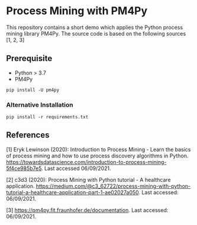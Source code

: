 # Process Mining with PM4Py

This repository contains a short demo which applies the Python process mining library PM4Py. The source code is based on the following sources [1, 2, 3]

## Prerequisite
- Python > 3.7
- PM4Py
```
pip install -U pm4py
```

### Alternative Installation
```
pip install -r requirements.txt
```

## References
[1] Eryk Lewinson (2020): Introduction to Process Mining - Learn the basics of process mining and how to use process discovery algorithms in Python. https://towardsdatascience.com/introduction-to-process-mining-5f4ce985b7e5. Last accessed 06/09/2021.

[2] c3d3 (2020): Process Mining with Python tutorial - A healthcare application. https://medium.com/@c3_62722/process-mining-with-python-tutorial-a-healthcare-application-part-1-ae02027a050. Last accessed: 06/09/2021.

[3] https://pm4py.fit.fraunhofer.de/documentation. Last accessed: 06/09/2021.